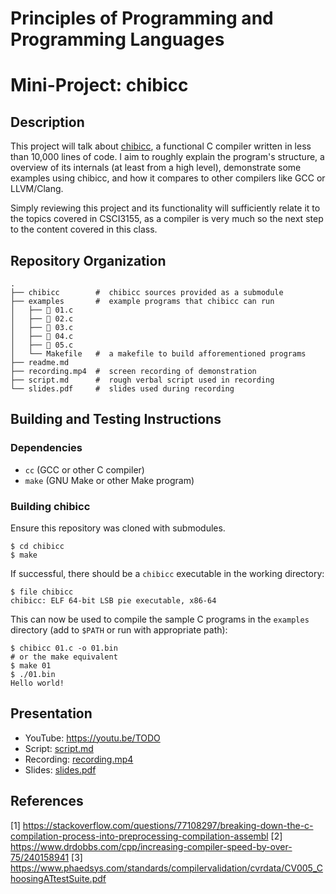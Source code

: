# Principles of Programming and Programming Languages
# Mini-Project: chibicc

## Description
This project will talk about [chibicc](https://github.com/rui314/chibicc),
a functional C compiler written in less than 10,000 lines of code. I
aim to roughly explain the program's structure, a overview of its
internals (at least from a high level), demonstrate some examples using
chibicc, and how it compares to other compilers like GCC or LLVM/Clang.

Simply reviewing this project and its functionality will sufficiently
relate it to the topics covered in CSCI3155, as a compiler is very
much so the next step to the content covered in this class.

## Repository Organization
```shell
.
├── chibicc        #  chibicc sources provided as a submodule
├── examples       #  example programs that chibicc can run
│   ├──  01.c
│   ├──  02.c
│   ├──  03.c
│   ├──  04.c
│   ├──  05.c
│   └── Makefile   #  a makefile to build afforementioned programs
├── readme.md
├── recording.mp4  #  screen recording of demonstration
├── script.md      #  rough verbal script used in recording
└── slides.pdf     #  slides used during recording
```

## Building and Testing Instructions

### Dependencies
- `cc` (GCC or other C compiler)
- `make` (GNU Make or other Make program)

### Building chibicc
Ensure this repository was cloned with submodules.

```shell
$ cd chibicc
$ make
```

If successful, there should be a `chibicc` executable in the working
directory:
```shell
$ file chibicc
chibicc: ELF 64-bit LSB pie executable, x86-64
```

This can now be used to compile the sample C programs in the `examples`
directory (add to `$PATH` or run with appropriate path):
```shell
$ chibicc 01.c -o 01.bin
# or the make equivalent
$ make 01
$ ./01.bin
Hello world!
```

## Presentation
- YouTube: https://youtu.be/TODO
- Script: [script.md](script.md)
- Recording: [recording.mp4](recording.mp4)
- Slides: [slides.pdf](slides.pdf)

## References
[1] https://stackoverflow.com/questions/77108297/breaking-down-the-c-compilation-process-into-preprocessing-compilation-assembl
[2] https://www.drdobbs.com/cpp/increasing-compiler-speed-by-over-75/240158941
[3] https://www.phaedsys.com/standards/compilervalidation/cvrdata/CV005_ChoosingATtestSuite.pdf
